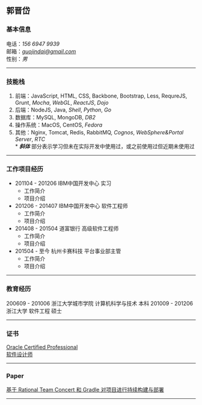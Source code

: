 ## 郭晋岱

### 基本信息
电话：*156 6947 9939*  
邮箱：*guojindai@gmail.com*  
性别：*男*  
*** 

### 技能栈
1. 前端：JavaScript, HTML, CSS, Backbone, Bootstrap, Less, RequreJS, Grunt, *Mocha*, *WebGL*, *ReactJS*, *Dojo*  
2. 后端：NodeJS, Java, *Shell*, *Python*, *Go*
3. 数据库：MySQL, MongoDB, *DB2*
4. 操作系统：MacOS, CentOS, *Fedora*
5. 其他：Nginx, Tomcat, Redis, RabbitMQ, *Cognos*, *WebSphere&Portal Server*, *RTC*  
\* ***斜体*** 部分表示学习但未在实际开发中使用过，或之前使用过但近期未使用过

******

### 工作项目经历
- 201104 - 201206 IBM中国开发中心 实习
  - 工作简介  
  - 项目介绍  
- 201206 - 201407 IBM中国开发中心 软件工程师  
  - 工作简介  
  - 项目介绍  
- 201408 - 201504 道富银行        高级软件工程师  
  - 工作简介  
  - 项目介绍  
- 201504 - 至今   杭州卡赛科技    平台事业部主管  
  - 工作简介  
  - 项目介绍  
***

### 教育经历
200609 - 201006 浙江大学城市学院 计算机科学与技术 本科
201009 - 201206 浙江大学 软件工程 硕士  
***

### 证书
[Oracle Certified Professional](https://en.wikipedia.org/wiki/Oracle_Certification_Program)  
[软件设计师](http://www.zjrjks.org/interIndex.do?method=list2&curPage=1&dir=/rjksw/ksjs/ksjbdyb)
***

### Paper
[基于 Rational Team Concert 和 Gradle 对项目进行持续构建与部署](http://www.ibm.com/developerworks/cn/rational/1309_rtcgradle_guojd/index.html)  
***



